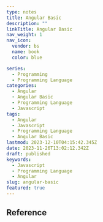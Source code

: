 ```yaml
---
type: notes
title: Angular Basic
description: ""
linkTitle: Angular Basic
nav_weight: 1
nav_icon:
  vendor: bs
  name: book
  color: blue

series:
  - Programming
  - Programming Language
categories:
  - Angular
  - Angular Basic
  - Programming Language
  - Javascript
tags:
  - Angular
  - Javascript
  - Programming Language
  - Angular Basic
lastmod: 2023-12-10T04:15:42.345Z
date: 2023-11-26T13:02:12.342Z
draft: published
keywords:
  - Javascript
  - Programming Language
  - Angular
slug: angular-basic
featured: true
---
```


## Reference
